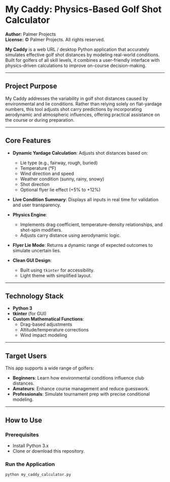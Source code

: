 # My Caddy: Physics-Based Golf Shot Calculator

**Author:** Palmer Projects  
**License:** © Palmer Projects. All rights reserved.

**My Caddy** is a web URL / desktop Python application that accurately simulates effective golf shot distances by modeling real-world conditions. Built for golfers of all skill levels, it combines a user-friendly interface with physics-driven calculations to improve on-course decision-making.

---

## Project Purpose

My Caddy addresses the variability in golf shot distances caused by environmental and lie conditions. Rather than relying solely on flat-yardage numbers, this tool adjusts shot carry predictions by incorporating aerodynamic and atmospheric influences, offering practical assistance on the course or during preparation.

---

## Core Features

- **Dynamic Yardage Calculation**: Adjusts shot distances based on:
  - Lie type (e.g., fairway, rough, buried)
  - Temperature (°F)
  - Wind direction and speed
  - Weather condition (sunny, rainy, snowy)
  - Shot direction
  - Optional flyer lie effect (+5% to +12%)

- **Live Condition Summary**: Displays all inputs in real time for validation and user transparency.

- **Physics Engine**:
  - Implements drag coefficient, temperature-density relationships, and shot-spin modifiers.
  - Adjusts carry distance using aerodynamic logic.

- **Flyer Lie Mode**: Returns a dynamic range of expected outcomes to simulate uncertain lies.

- **Clean GUI Design**:
  - Built using `tkinter` for accessibility.
  - Light theme with simplified layout.

---

## Technology Stack

- **Python 3**
- **tkinter** (for GUI)
- **Custom Mathematical Functions**:
  - Drag-based adjustments
  - Altitude/temperature corrections
  - Wind impact modeling

---

## Target Users

This app supports a wide range of golfers:

- **Beginners**: Learn how environmental conditions influence club distances.
- **Amateurs**: Enhance course management and reduce guesswork.
- **Professionals**: Simulate tournament prep with precise conditional modeling.

---

## How to Use

### Prerequisites

- Install Python 3.x
- Clone or download this repository.

### Run the Application

```bash
python my_caddy_calculator.py

